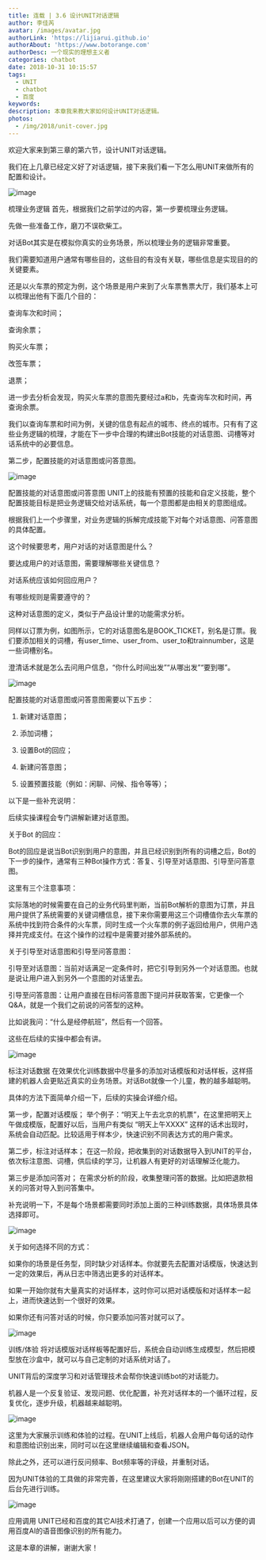 ```yaml
---
title: 连载 | 3.6 设计UNIT对话逻辑
author: 李佳芮
avatar: /images/avatar.jpg
authorLink: 'https://lijiarui.github.io'
authorAbout: 'https://www.botorange.com'
authorDesc: 一个现实的理想主义者
categories: chatbot
date: 2018-10-31 10:15:57
tags: 
  - UNIT
  - chatbot
  - 百度
keywords:
description: 本章我来教大家如何设计UNIT对话逻辑。
photos:
  - /img/2018/unit-cover.jpg
---
```


欢迎大家来到第三章的第六节，设计UNIT对话逻辑。

我们在上几章已经定义好了对话逻辑，接下来我们看一下怎么用UNIT来做所有的配置和设计。

![image](/img/2018/unit-3-6-1.jpeg)

梳理业务逻辑
首先，根据我们之前学过的内容，第一步要梳理业务逻辑。

先做一些准备工作，磨刀不误砍柴工。

对话Bot其实是在模拟你真实的业务场景，所以梳理业务的逻辑非常重要。

我们需要知道用户通常有哪些目的，这些目的有没有关联，哪些信息是实现目的的关键要素。

还是以火车票的预定为例，这个场景是用户来到了火车票售票大厅，我们基本上可以梳理出他有下面几个目的：

查询车次和时间；

查询余票；

购买火车票；

改签车票；

退票；

进一步去分析会发现，购买火车票的意图先要经过a和b，先查询车次和时间，再查询余票。

我们以查询车票和时间为例，关键的信息有起点的城市、终点的城市。只有有了这些业务逻辑的梳理，才能在下一步中合理的构建出Bot技能的对话意图、词槽等对话系统中的必要信息。

第二步，配置技能的对话意图或问答意图。

![image](/img/2018/unit-3-6-2.jpeg)

配置技能的对话意图或问答意图
UNIT上的技能有预置的技能和自定义技能，整个配置技能目标是把业务逻辑交给对话系统，每一个意图都是由相关的意图组成。

根据我们上一个步骤里，对业务逻辑的拆解完成技能下对每个对话意图、问答意图的具体配置。

这个时候要思考，用户对话的对话意图是什么？

要达成用户的对话意图，需要理解哪些关键信息？

对话系统应该如何回应用户？

有哪些规则是需要遵守的？

这种对话意图的定义，类似于产品设计里的功能需求分析。

同样以订票为例，如图所示，它的对话意图名是BOOK_TICKET，别名是订票。我们要添加相关的词槽，有user_time、user_from、user_to和trainnumber，这是一些词槽别名。

澄清话术就是怎么去问用户信息，“你什么时间出发”“从哪出发”“要到哪”。

![image](/img/2018/unit-3-6-3.jpeg)

配置技能的对话意图或问答意图需要以下五步：

1. 新建对话意图；

2. 添加词槽；

3. 设置Bot的回应；

4. 新建问答意图；

5. 设置预置技能（例如：闲聊、问候、指令等等）；

以下是一些补充说明：

后续实操课程会专门讲解新建对话意图。

关于Bot 的回应：

Bot的回应是说当Bot识别到用户的意图，并且已经识别到所有的词槽之后，Bot的下一步的操作，通常有三种Bot操作方式：答复、引导至对话意图、引导至问答意图。

这里有三个注意事项：

实际落地的时候需要在自己的业务代码里判断，当前Bot解析的意图为订票，并且用户提供了系统需要的关键词槽信息，接下来你需要用这三个词槽值你去火车票的系统中找到符合条件的火车票，同时生成一个火车票的例子返回给用户，供用户选择并完成支付。在这个操作的过程中是需要对接外部系统的。

关于引导至对话意图和引导至问答意图：

引导至对话意图：当前对话满足一定条件时，把它引导到另外一个对话意图。也就是说让用户进入到另外一个意图的对话里去。

引导至问答意图：让用户直接在目标问答意图下提问并获取答案，它更像一个Q&A，就是一个我们之前说的问答型的这种。

比如说我问：“什么是经停航班”，然后有一个回答。

这些在后续的实操中都会有讲。

![image](/img/2018/unit-3-6-4.jpeg)

标注对话数据
在效果优化训练数据中尽量多的添加对话模版和对话样板，这样搭建的机器人会更贴近真实的业务场景。对话Bot就像一个儿童，教的越多越聪明。

具体的方法下面简单介绍一下，后续的实操会详细介绍。

第一步，配置对话模版；
举个例子：“明天上午去北京的机票”，在这里把明天上午做成模版，配置好以后，当用户有类似 “明天上午XXXX” 这样的话术出现时，系统会自动匹配。比较适用于样本少，快速识别不同表达方式的用户需求。

第二步，标注对话样本；
在这一阶段，把收集到的对话数据导入到UNIT的平台，依次标注意图、词槽，供后续的学习，让机器人有更好的对话理解泛化能力。

第三步是添加问答对；
在需求分析的阶段，收集整理问答的数据。比如把退款相关的问答对导入到问答集中。

补充说明一下，不是每个场景都需要同时添加上面的三种训练数据，具体场景具体选择即可。

![image](/img/2018/unit-3-6-5.jpeg)

关于如何选择不同的方式：

如果你的场景是任务型，同时缺少对话样本。你就要先去配置对话模版，快速达到一定的效果后，再从日志中筛选出更多的对话样本。

如果一开始你就有大量真实的对话样本，这时你可以把对话模版和对话样本一起上，进而快速达到一个很好的效果。

如果你还有问答对话的时候，你只要添加问答对就可以了。

![image](/img/2018/unit-3-6-6.jpeg)

训练/体验
将对话模版对话样板等配置好后，系统会自动训练生成模型，然后把模型放在沙盒中，就可以与自己定制的对话系统对话了。

UNIT背后的深度学习和对话管理技术会帮你快速训练bot的对话能力。

机器人是一个反复验证、发现问题、优化配置，补充对话样本的一个循环过程，反复优化，逐步升级，机器越来越聪明。

![image](/img/2018/unit-3-6-7.png)

这里为大家展示训练和体验的过程。在UNIT上线后，机器人会用户每句话的动作和意图给识别出来，同时可以在这里继续编辑和查看JSON。

除此之外，还可以进行反问频率、Bot频率等的评级，并重制对话。

因为UNIT体验的工具做的非常完善，在这里建议大家将刚刚搭建的Bot在UNIT的后台先进行训练。

![image](/img/2018/unit-3-6-8.jpeg)

应用调用
UNIT已经和百度的其它AI技术打通了，创建一个应用以后可以方便的调用百度AI的语音图像识别的所有能力。

这是本章的讲解，谢谢大家！